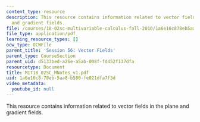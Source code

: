```yaml
---
content_type: resource
description: This resource contains information related to vector fields in the plane
  and gradient fields.
file: /courses/18-02sc-multivariable-calculus-fall-2010/1a6e16c878eb5aa8b580fe021dfa7f3d_MIT18_02SC_MNotes_v1.pdf
file_type: application/pdf
learning_resource_types: []
ocw_type: OCWFile
parent_title: 'Session 56: Vector Fields'
parent_type: CourseSection
parent_uid: d5133bed-a26e-a5ab-008f-fd452f137dfa
resourcetype: Document
title: MIT18_02SC_MNotes_v1.pdf
uid: 1a6e16c8-78eb-5aa8-b580-fe021dfa7f3d
video_metadata:
  youtube_id: null
---
```

This resource contains information related to vector fields in the plane and gradient fields.

